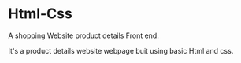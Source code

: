 # Html-Css
A shopping Website product details  Front end.

It's a product details website webpage buit using basic Html and css.
